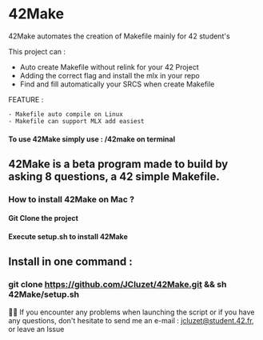 # 42Make
42Make automates the creation of Makefile mainly for 42 student's

This project can :

  - Auto create Makefile without relink for your 42 Project
  - Adding the correct flag and install the mlx in your repo
  - Find and fill automatically your SRCS when create Makefile

FEATURE :

    - Makefile auto compile on Linux
    - Makefile can support MLX add easiest


#### To use 42Make simply use : /42make on terminal

## 42Make is a beta program made to build by asking 8 questions, a 42 simple Makefile.

### How to install 42Make on Mac ?
#### Git Clone the project
#### Execute setup.sh to install 42Make

## Install in one command : 

### git clone https://github.com/JCluzet/42Make.git && sh 42Make/setup.sh

👋🏼 If you encounter any problems when launching the script or if you have any questions, don't hesitate to send me an e-mail : jcluzet@student.42.fr, or leave an Issue
